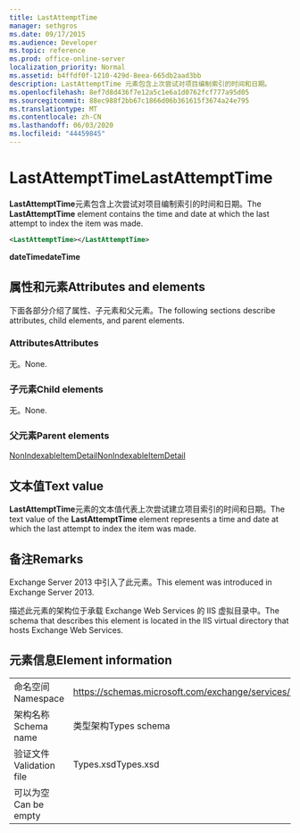 ```yaml
---
title: LastAttemptTime
manager: sethgros
ms.date: 09/17/2015
ms.audience: Developer
ms.topic: reference
ms.prod: office-online-server
localization_priority: Normal
ms.assetid: b4ffdf0f-1210-429d-8eea-665db2aad3bb
description: LastAttemptTime 元素包含上次尝试对项目编制索引的时间和日期。
ms.openlocfilehash: 8ef7d8d436f7e12a5c1e6a1d0762fcf777a95d05
ms.sourcegitcommit: 88ec988f2bb67c1866d06b361615f3674a24e795
ms.translationtype: MT
ms.contentlocale: zh-CN
ms.lasthandoff: 06/03/2020
ms.locfileid: "44459845"
---
```

# <a name="lastattempttime"></a><span data-ttu-id="e9ad2-103">LastAttemptTime</span><span class="sxs-lookup"><span data-stu-id="e9ad2-103">LastAttemptTime</span></span>

<span data-ttu-id="e9ad2-104">**LastAttemptTime**元素包含上次尝试对项目编制索引的时间和日期。</span><span class="sxs-lookup"><span data-stu-id="e9ad2-104">The **LastAttemptTime** element contains the time and date at which the last attempt to index the item was made.</span></span> 
  
```XML
<LastAttemptTime></LastAttemptTime>
```

 <span data-ttu-id="e9ad2-105">**dateTime**</span><span class="sxs-lookup"><span data-stu-id="e9ad2-105">**dateTime**</span></span>
## <a name="attributes-and-elements"></a><span data-ttu-id="e9ad2-106">属性和元素</span><span class="sxs-lookup"><span data-stu-id="e9ad2-106">Attributes and elements</span></span>

<span data-ttu-id="e9ad2-107">下面各部分介绍了属性、子元素和父元素。</span><span class="sxs-lookup"><span data-stu-id="e9ad2-107">The following sections describe attributes, child elements, and parent elements.</span></span>
  
### <a name="attributes"></a><span data-ttu-id="e9ad2-108">Attributes</span><span class="sxs-lookup"><span data-stu-id="e9ad2-108">Attributes</span></span>

<span data-ttu-id="e9ad2-109">无。</span><span class="sxs-lookup"><span data-stu-id="e9ad2-109">None.</span></span>
  
### <a name="child-elements"></a><span data-ttu-id="e9ad2-110">子元素</span><span class="sxs-lookup"><span data-stu-id="e9ad2-110">Child elements</span></span>

<span data-ttu-id="e9ad2-111">无。</span><span class="sxs-lookup"><span data-stu-id="e9ad2-111">None.</span></span>
  
### <a name="parent-elements"></a><span data-ttu-id="e9ad2-112">父元素</span><span class="sxs-lookup"><span data-stu-id="e9ad2-112">Parent elements</span></span>

[<span data-ttu-id="e9ad2-113">NonIndexableItemDetail</span><span class="sxs-lookup"><span data-stu-id="e9ad2-113">NonIndexableItemDetail</span></span>](nonindexableitemdetail.md)
  
## <a name="text-value"></a><span data-ttu-id="e9ad2-114">文本值</span><span class="sxs-lookup"><span data-stu-id="e9ad2-114">Text value</span></span>

<span data-ttu-id="e9ad2-115">**LastAttemptTime**元素的文本值代表上次尝试建立项目索引的时间和日期。</span><span class="sxs-lookup"><span data-stu-id="e9ad2-115">The text value of the **LastAttemptTime** element represents a time and date at which the last attempt to index the item was made.</span></span> 
  
## <a name="remarks"></a><span data-ttu-id="e9ad2-116">备注</span><span class="sxs-lookup"><span data-stu-id="e9ad2-116">Remarks</span></span>

<span data-ttu-id="e9ad2-117">Exchange Server 2013 中引入了此元素。</span><span class="sxs-lookup"><span data-stu-id="e9ad2-117">This element was introduced in Exchange Server 2013.</span></span>
  
<span data-ttu-id="e9ad2-118">描述此元素的架构位于承载 Exchange Web Services 的 IIS 虚拟目录中。</span><span class="sxs-lookup"><span data-stu-id="e9ad2-118">The schema that describes this element is located in the IIS virtual directory that hosts Exchange Web Services.</span></span>
  
## <a name="element-information"></a><span data-ttu-id="e9ad2-119">元素信息</span><span class="sxs-lookup"><span data-stu-id="e9ad2-119">Element information</span></span>

|||
|:-----|:-----|
|<span data-ttu-id="e9ad2-120">命名空间</span><span class="sxs-lookup"><span data-stu-id="e9ad2-120">Namespace</span></span>  <br/> |https://schemas.microsoft.com/exchange/services/2006/types  <br/> |
|<span data-ttu-id="e9ad2-121">架构名称</span><span class="sxs-lookup"><span data-stu-id="e9ad2-121">Schema name</span></span>  <br/> |<span data-ttu-id="e9ad2-122">类型架构</span><span class="sxs-lookup"><span data-stu-id="e9ad2-122">Types schema</span></span>  <br/> |
|<span data-ttu-id="e9ad2-123">验证文件</span><span class="sxs-lookup"><span data-stu-id="e9ad2-123">Validation file</span></span>  <br/> |<span data-ttu-id="e9ad2-124">Types.xsd</span><span class="sxs-lookup"><span data-stu-id="e9ad2-124">Types.xsd</span></span>  <br/> |
|<span data-ttu-id="e9ad2-125">可以为空</span><span class="sxs-lookup"><span data-stu-id="e9ad2-125">Can be empty</span></span>  <br/> ||
   

